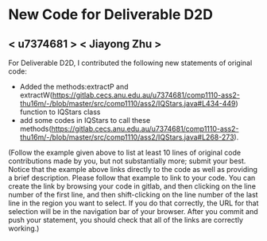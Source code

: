 # New Code for Deliverable D2D

## < u7374681 > < Jiayong Zhu >

For Deliverable D2D, I contributed the following new statements of original code:

- Added the methods:extractP and extractW(https://gitlab.cecs.anu.edu.au/u7374681/comp1110-ass2-thu16m/-/blob/master/src/comp1110/ass2/IQStars.java#L434-449) function to IQStars class
- add some codes in IQStars to call these methods(https://gitlab.cecs.anu.edu.au/u7374681/comp1110-ass2-thu16m/-/blob/master/src/comp1110/ass2/IQStars.java#L268-273).

(Follow the example given above to list at least 10 lines of original  code contributions made by you, but not substantially more; submit your best. Notice that the example above links directly to the code as well as providing a brief description.   Please follow that example to link to your code.  You can create the link by browsing your code in gitlab, and then clicking on the line number of the first line, and then shift-clicking on the line number of the last line in the region you want to select.  If you do that correctly, the URL for that selection will be in the navigation bar of your browser.  After you commit and push your statement, you should check that all of the links are correctly working.)